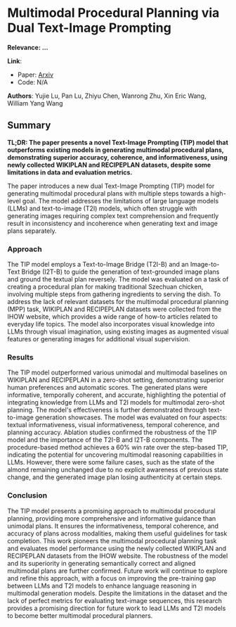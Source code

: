 <!--- Created using: ... --->
<!--- Based on: 100.0% of the Paper --->
<!--- Reviewed: False --->
# Multimodal Procedural Planning via Dual Text-Image Prompting

**Relevance: ...**

**Link**:
- Paper: [Arxiv](http://arxiv.org/pdf/2305.01795v1)
- Code: N/A

**Authors**: Yujie Lu, Pan Lu, Zhiyu Chen, Wanrong Zhu, Xin Eric Wang, William Yang Wang

## Summary

**TL;DR: The paper presents a novel Text-Image Prompting (TIP) model that outperforms existing models in generating multimodal procedural plans, demonstrating superior accuracy, coherence, and informativeness, using newly collected WIKIPLAN and RECIPEPLAN datasets, despite some limitations in data and evaluation metrics.**

The paper introduces a new dual Text-Image Prompting (TIP) model for generating multimodal procedural plans with multiple steps towards a high-level goal. The model addresses the limitations of large language models (LLMs) and text-to-image (T2I) models, which often struggle with generating images requiring complex text comprehension and frequently result in inconsistency and incoherence when generating text and image plans separately.

### Approach

The TIP model employs a Text-to-Image Bridge (T2I-B) and an Image-to-Text Bridge (I2T-B) to guide the generation of text-grounded image plans and ground the textual plan reversely. The model was evaluated on a task of creating a procedural plan for making traditional Szechuan chicken, involving multiple steps from gathering ingredients to serving the dish. To address the lack of relevant datasets for the multimodal procedural planning (MPP) task, WIKIPLAN and RECIPEPLAN datasets were collected from the IHOW website, which provides a wide range of how-to articles related to everyday life topics. The model also incorporates visual knowledge into LLMs through visual imagination, using existing images as augmented visual features or generating images for additional visual supervision.

### Results

The TIP model outperformed various unimodal and multimodal baselines on WIKIPLAN and RECIPEPLAN in a zero-shot setting, demonstrating superior human preferences and automatic scores. The generated plans were informative, temporally coherent, and accurate, highlighting the potential of integrating knowledge from LLMs and T2I models for multimodal zero-shot planning. The model's effectiveness is further demonstrated through text-to-image generation showcases. The model was evaluated on four aspects: textual informativeness, visual informativeness, temporal coherence, and planning accuracy. Ablation studies confirmed the robustness of the TIP model and the importance of the T2I-B and I2T-B components. The procedure-based method achieves a 60% win rate over the step-based TIP, indicating the potential for uncovering multimodal reasoning capabilities in LLMs. However, there were some failure cases, such as the state of the almond remaining unchanged due to no explicit awareness of previous state change, and the generated image plan losing authenticity at certain steps.

### Conclusion

The TIP model presents a promising approach to multimodal procedural planning, providing more comprehensive and informative guidance than unimodal plans. It ensures the informativeness, temporal coherence, and accuracy of plans across modalities, making them useful guidelines for task completion. This work pioneers the multimodal procedural planning task and evaluates model performance using the newly collected WIKIPLAN and RECIPEPLAN datasets from the IHOW website. The robustness of the model and its superiority in generating semantically correct and aligned multimodal plans are further confirmed. Future work will continue to explore and refine this approach, with a focus on improving the pre-training gap between LLMs and T2I models to enhance language reasoning in multimodal generation models. Despite the limitations in the dataset and the lack of perfect metrics for evaluating text-image sequences, this research provides a promising direction for future work to lead LLMs and T2I models to become better multimodal procedural planners.
